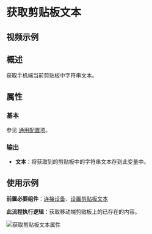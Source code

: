 # 获取剪贴板文本

## 视频示例

## 概述

获取手机端当前剪贴板中字符串文本。

## 属性

### 基本

参见 [通用配置项](../Appendix/CommonConfigurationItems.md)。

### 输出

- **文本**：将获取到的剪贴板中的字符串文本存到此变量中。

## 使用示例

**前置必要组件**：[连接设备](./MobileConnect.md)、[设置剪贴板文本](../PhoneAutomation/MobileSetClipboardText.md)

**此流程执行逻辑**：获取移动端剪贴板上的已存在的内容。

![获取剪贴板文本属性](https://docimages.blob.core.chinacloudapi.cn/images/Activities/getclipboardtext20210319.png)
